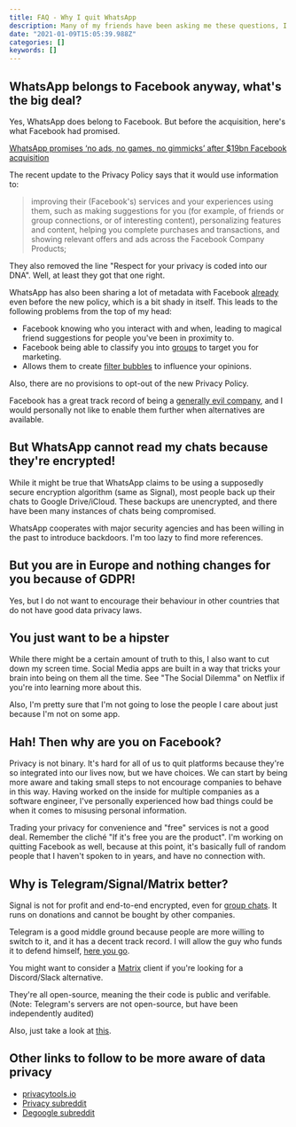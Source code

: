 ```yaml
---
title: FAQ - Why I quit WhatsApp
description: Many of my friends have been asking me these questions, I decided to quickly write them down in one place
date: "2021-01-09T15:05:39.988Z"
categories: []
keywords: []
---
```


## WhatsApp belongs to Facebook anyway, what's the big deal?

Yes, WhatsApp does belong to Facebook. But before the acquisition, here's what Facebook had promised.

[WhatsApp promises ‘no ads, no games, no gimmicks’ after \$19bn Facebook acquisition](https://www.marketingweek.com/whatsapp-promises-no-ads-no-games-no-gimmicks-after-19bn-facebook-acquisition/)

The recent update to the Privacy Policy says that it would use information to:

> improving their (Facebook's) services and your experiences using them, such as making suggestions for you (for example, of friends or group connections, or of interesting content), personalizing features and content, helping you complete purchases and transactions, and showing relevant offers and ads across the Facebook Company Products;

They also removed the line "Respect for your privacy is coded into our DNA". Well, at least they got that one right.

WhatsApp has also been sharing a lot of metadata with Facebook [already](https://www.wired.com/story/whatsapp-facebook-data-share-notification/) even before the new policy, which is a bit shady in itself. This leads to the following problems from the top of my head:

- Facebook knowing who you interact with and when, leading to magical friend suggestions for people you've been in proximity to.
- Facebook being able to classify you into [groups](https://www.washingtonpost.com/news/the-intersect/wp/2016/08/19/98-personal-data-points-that-facebook-uses-to-target-ads-to-you/) to target you for marketing.
- Allows them to create [filter bubbles](https://en.wikipedia.org/wiki/Filter_bubble) to influence your opinions.

Also, there are no provisions to opt-out of the new Privacy Policy.

Facebook has a great track record of being a [generally evil company](https://stallman.org/facebook.html), and I would personally not like to enable them further when alternatives are available.

## But WhatsApp cannot read my chats because they're encrypted!

While it might be true that WhatsApp claims to be using a supposedly secure encryption algorithm (same as Signal), most people back up their chats to Google Drive/iCloud. These backups are unencrypted, and there have been many instances of chats being compromised.

WhatsApp cooperates with major security agencies and has been willing in the past to introduce backdoors. I'm too lazy to find more references.

## But you are in Europe and nothing changes for you because of GDPR!

Yes, but I do not want to encourage their behaviour in other countries that do not have good data privacy laws.

## You just want to be a hipster

While there might be a certain amount of truth to this, I also want to cut down my screen time. Social Media apps are built in a way that tricks your brain into being on them all the time. See "The Social Dilemma" on Netflix if you're into learning more about this.

Also, I'm pretty sure that I'm not going to lose the people I care about just because I'm not on some app.

## Hah! Then why are you on Facebook?

Privacy is not binary. It's hard for all of us to quit platforms because they're so integrated into our lives now, but we have choices. We can start by being more aware and taking small steps to not encourage companies to behave in this way. Having worked on the inside for multiple companies as a software engineer, I've personally experienced how bad things could be when it comes to misusing personal information.

Trading your privacy for convenience and "free" services is not a good deal. Remember the cliché "If it's free you are the product". I'm working on quitting Facebook as well, because at this point, it's basically full of random people that I haven't spoken to in years, and have no connection with.

## Why is Telegram/Signal/Matrix better?

Signal is not for profit and end-to-end encrypted, even for [group chats](https://signal.org/blog/private-groups/). It runs on donations and cannot be bought by other companies.

Telegram is a good middle ground because people are more willing to switch to it, and it has a decent track record. I will allow the guy who funds it to defend himself, [here you go](https://t.me/durov/145).

You might want to consider a [Matrix](https://matrix.org/faq/) client if you're looking for a Discord/Slack alternative.

They're all open-source, meaning the their code is public and verifable. (Note: Telegram's servers are not open-source, but have been independently audited)

Also, just take a look at [this](https://9to5mac.com/2021/01/04/app-privacy-labels-messaging-apps/).

## Other links to follow to be more aware of data privacy

- [privacytools.io](https://privacytools.io/)
- [Privacy subreddit](https://old.reddit.com/r/privacy/)
- [Degoogle subreddit](https://old.reddit.com/r/degoogle/)
